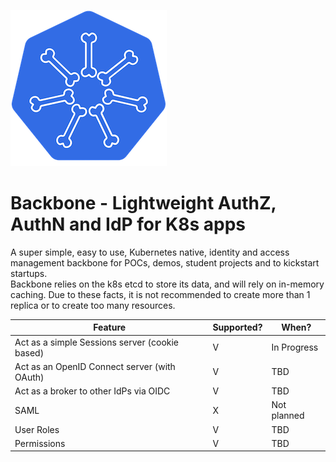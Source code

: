 ![Backbone logo](./assets/Backbone-logo-250x250.png)

# Backbone - Lightweight AuthZ, AuthN and IdP for K8s apps

A super simple, easy to use, Kubernetes native, identity and access management backbone for POCs, demos, student
projects and to kickstart startups.    
Backbone relies on the k8s etcd to store its data, and will rely on in-memory caching.
Due to these facts, it is not recommended to create more than 1 replica or to create too many resources.

| Feature                                        | Supported? | When?       |
|------------------------------------------------|------------|-------------|
| Act as a simple Sessions server (cookie based) | V          | In Progress |
| Act as an OpenID Connect server (with OAuth)   | V          | TBD         |
| Act as a broker to other IdPs via OIDC         | V          | TBD         |
| SAML                                           | X          | Not planned |
| User Roles                                     | V          | TBD         | 
| Permissions                                    | V          | TBD         |
